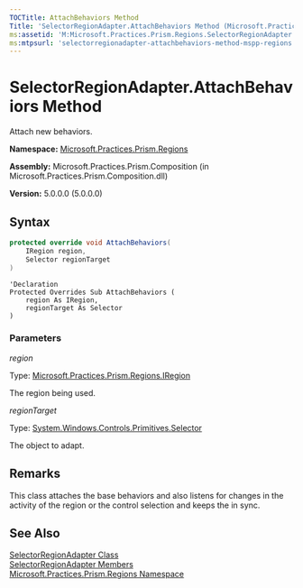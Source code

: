 ```yaml
---
TOCTitle: AttachBehaviors Method
Title: 'SelectorRegionAdapter.AttachBehaviors Method (Microsoft.Practices.Prism.Regions)'
ms:assetid: 'M:Microsoft.Practices.Prism.Regions.SelectorRegionAdapter.AttachBehaviors(Microsoft.Practices.Prism.Regions.IRegion,System.Windows.Controls.Primitives.Selector)'
ms:mtpsurl: 'selectorregionadapter-attachbehaviors-method-mspp-regions.md'
---
```



# SelectorRegionAdapter.AttachBehaviors Method

Attach new behaviors.

**Namespace:** [Microsoft.Practices.Prism.Regions](/patterns-practices/reference/mspp-regions-namespace)

**Assembly:** Microsoft.Practices.Prism.Composition (in Microsoft.Practices.Prism.Composition.dll)

**Version:** 5.0.0.0 (5.0.0.0)

## Syntax

```C#
protected override void AttachBehaviors(
	IRegion region,
	Selector regionTarget
)
```
```VB
'Declaration
Protected Overrides Sub AttachBehaviors ( 
	region As IRegion,
	regionTarget As Selector
)
```

### Parameters

*region*

Type: [Microsoft.Practices.Prism.Regions.IRegion](/patterns-practices/reference/iregion-interface-mspp-regions)

The region being used.

*regionTarget*

Type: [System.Windows.Controls.Primitives.Selector](http://msdn.microsoft.com/en-us/library/ms595227)

The object to adapt.

## Remarks

 This class attaches the base behaviors and also listens for changes in the activity of the region or the control selection and keeps the in sync.

## See Also

[SelectorRegionAdapter Class](/patterns-practices/reference/selectorregionadapter-class-mspp-regions)<br/>
[SelectorRegionAdapter Members](/patterns-practices/reference/selectorregionadapter-members-mspp-regions)<br/>
[Microsoft.Practices.Prism.Regions Namespace](/patterns-practices/reference/mspp-regions-namespace)<br/>